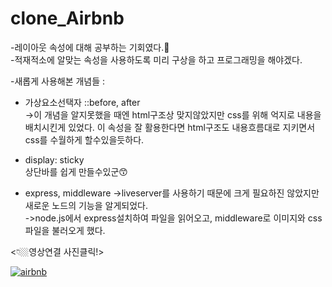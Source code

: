 # clone_Airbnb

-레이아웃 속성에 대해 공부하는 기회였다.👀  
-적재적소에 알맞는 속성을 사용하도록 미리 구상을 하고 프로그래밍을 해야겠다.

-새롭게 사용해본 개념들 :
- 가상요소선택자 ::before, after   
->이 개념을 알지못했을 때엔 html구조상 맞지않았지만 css를 위해 억지로 내용을 배치시킨게 있었다.
이 속성을 잘 활용한다면 html구조도 내용흐름대로 지키면서 css를 수월하게 할수있을듯하다.  

- display: sticky  
상단바를 쉽게 만들수있군😙  

- express, middleware
->liveserver를 사용하기 때문에 크게 필요하진 않았지만 새로운 노드의 기능을 알게되었다.  
->node.js에서 express설치하여 파일을 읽어오고, middleware로 이미지와 css파일을 불러오게 했다.  

<👇🏼영상연결 사진클릭!>

[![airbnb](https://postfiles.pstatic.net/MjAyMTAyMTNfMTA2/MDAxNjEzMjA3NTQyNTA5.11O8wH77ZRXtRTbAeddCoiMcaOji8ZHw-QP3BtZ75uQg.RydUK6MNR1hw08msAERAw3R-qxdHaF1R_LZK3x3nTtwg.PNG.namju1v/image.png?type=w966)](https://youtu.be/Ahd4zDl-V9c) 
